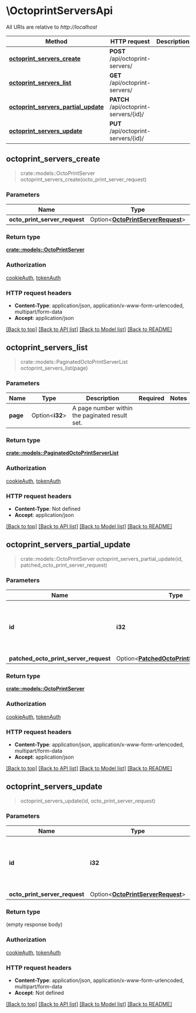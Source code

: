 # \OctoprintServersApi

All URIs are relative to *http://localhost*

Method | HTTP request | Description
------------- | ------------- | -------------
[**octoprint_servers_create**](OctoprintServersApi.md#octoprint_servers_create) | **POST** /api/octoprint-servers/ | 
[**octoprint_servers_list**](OctoprintServersApi.md#octoprint_servers_list) | **GET** /api/octoprint-servers/ | 
[**octoprint_servers_partial_update**](OctoprintServersApi.md#octoprint_servers_partial_update) | **PATCH** /api/octoprint-servers/{id}/ | 
[**octoprint_servers_update**](OctoprintServersApi.md#octoprint_servers_update) | **PUT** /api/octoprint-servers/{id}/ | 



## octoprint_servers_create

> crate::models::OctoPrintServer octoprint_servers_create(octo_print_server_request)


### Parameters


Name | Type | Description  | Required | Notes
------------- | ------------- | ------------- | ------------- | -------------
**octo_print_server_request** | Option<[**OctoPrintServerRequest**](OctoPrintServerRequest.md)> |  |  |

### Return type

[**crate::models::OctoPrintServer**](OctoPrintServer.md)

### Authorization

[cookieAuth](../README.md#cookieAuth), [tokenAuth](../README.md#tokenAuth)

### HTTP request headers

- **Content-Type**: application/json, application/x-www-form-urlencoded, multipart/form-data
- **Accept**: application/json

[[Back to top]](#) [[Back to API list]](../README.md#documentation-for-api-endpoints) [[Back to Model list]](../README.md#documentation-for-models) [[Back to README]](../README.md)


## octoprint_servers_list

> crate::models::PaginatedOctoPrintServerList octoprint_servers_list(page)


### Parameters


Name | Type | Description  | Required | Notes
------------- | ------------- | ------------- | ------------- | -------------
**page** | Option<**i32**> | A page number within the paginated result set. |  |

### Return type

[**crate::models::PaginatedOctoPrintServerList**](PaginatedOctoPrintServerList.md)

### Authorization

[cookieAuth](../README.md#cookieAuth), [tokenAuth](../README.md#tokenAuth)

### HTTP request headers

- **Content-Type**: Not defined
- **Accept**: application/json

[[Back to top]](#) [[Back to API list]](../README.md#documentation-for-api-endpoints) [[Back to Model list]](../README.md#documentation-for-models) [[Back to README]](../README.md)


## octoprint_servers_partial_update

> crate::models::OctoPrintServer octoprint_servers_partial_update(id, patched_octo_print_server_request)


### Parameters


Name | Type | Description  | Required | Notes
------------- | ------------- | ------------- | ------------- | -------------
**id** | **i32** | A unique integer value identifying this octo print server. | [required] |
**patched_octo_print_server_request** | Option<[**PatchedOctoPrintServerRequest**](PatchedOctoPrintServerRequest.md)> |  |  |

### Return type

[**crate::models::OctoPrintServer**](OctoPrintServer.md)

### Authorization

[cookieAuth](../README.md#cookieAuth), [tokenAuth](../README.md#tokenAuth)

### HTTP request headers

- **Content-Type**: application/json, application/x-www-form-urlencoded, multipart/form-data
- **Accept**: application/json

[[Back to top]](#) [[Back to API list]](../README.md#documentation-for-api-endpoints) [[Back to Model list]](../README.md#documentation-for-models) [[Back to README]](../README.md)


## octoprint_servers_update

> octoprint_servers_update(id, octo_print_server_request)


### Parameters


Name | Type | Description  | Required | Notes
------------- | ------------- | ------------- | ------------- | -------------
**id** | **i32** | A unique integer value identifying this octo print server. | [required] |
**octo_print_server_request** | Option<[**OctoPrintServerRequest**](OctoPrintServerRequest.md)> |  |  |

### Return type

 (empty response body)

### Authorization

[cookieAuth](../README.md#cookieAuth), [tokenAuth](../README.md#tokenAuth)

### HTTP request headers

- **Content-Type**: application/json, application/x-www-form-urlencoded, multipart/form-data
- **Accept**: Not defined

[[Back to top]](#) [[Back to API list]](../README.md#documentation-for-api-endpoints) [[Back to Model list]](../README.md#documentation-for-models) [[Back to README]](../README.md)

